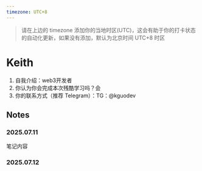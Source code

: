 ```yaml
---
timezone: UTC+8
---
```


> 请在上边的 timezone 添加你的当地时区(UTC)，这会有助于你的打卡状态的自动化更新，如果没有添加，默认为北京时间 UTC+8 时区


# Keith

1. 自我介绍：web3开发者
2. 你认为你会完成本次残酷学习吗？会
3. 你的联系方式（推荐 Telegram）：TG：@kguodev

## Notes

<!-- Content_START -->

### 2025.07.11

笔记内容

### 2025.07.12

<!-- Content_END -->
